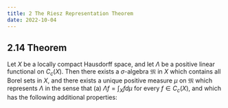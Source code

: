 ```yaml
---
title: 2 The Riesz Representation Theorem
date: 2022-10-04
---
```


## 2.14 Theorem

Let $X$ be a locally compact Hausdorff space, and let $\Lambda$ be a positive linear functional on $C_c(X)$. Then there exists a $\sigma$-algebra $\mathfrak{M}$ in $X$ which contains all Borel sets in $X$, and there exists a unique positive measure $\mu$ on $\mathfrak{M}$ which represents $\Lambda$ in the sense that
(a) $\Lambda f=\int_X f d \mu$ for every $f \in C_c(X)$, and which has the following additional properties:
